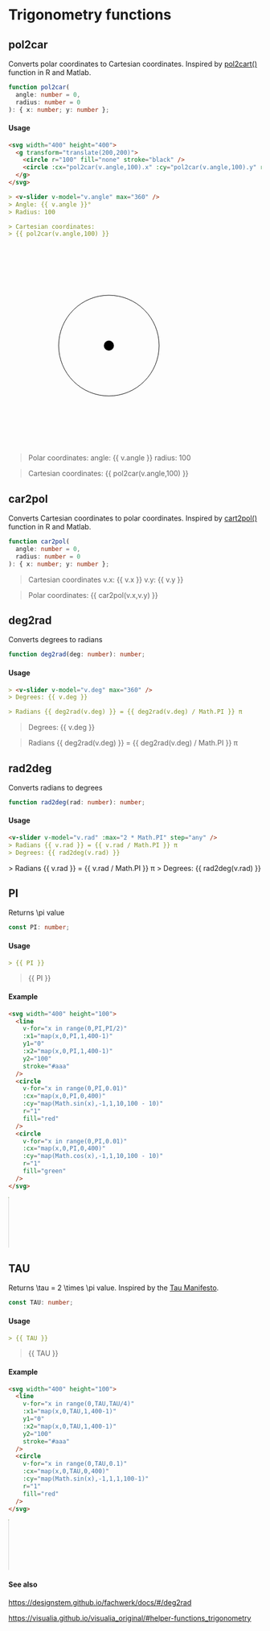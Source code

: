 # Trigonometry functions

## pol2car

Converts polar coordinates to Cartesian coordinates. Inspired by [pol2cart()](https://rdrr.io/cran/useful/man/pol2cart.html) function in R and Matlab.

```ts
function pol2car(
  angle: number = 0,
  radius: number = 0
): { x: number; y: number };
```

#### Usage

```md
<svg width="400" height="400">
  <g transform="translate(200,200)">
    <circle r="100" fill="none" stroke="black" />
    <circle :cx="pol2car(v.angle,100).x" :cy="pol2car(v.angle,100).y" r="10" />
  </g>
</svg>

> <v-slider v-model="v.angle" max="360" />
> Angle: {{ v.angle }}°
> Radius: 100

> Cartesian coordinates:
> {{ pol2car(v.angle,100) }}
```

<svg width="400" height="400">
  <g transform="translate(200,200)">
    <circle r="100" fill="none" stroke="black" />
    <circle :cx="pol2car(v.angle,100).x" :cy="pol2car(v.angle,100).y" r="10" />
  </g>
</svg>

> Polar coordinates:
> <v-slider v-model="v.angle" max="360" />
> angle: {{ v.angle }}
> radius: 100

> Cartesian coordinates:
> {{ pol2car(v.angle,100) }}

## car2pol

Converts Cartesian coordinates to polar coordinates. Inspired by [cart2pol()](https://rdrr.io/github/jaredlander/useful/man/cart2pol.html) function in R and Matlab.

```ts
function car2pol(
  angle: number = 0,
  radius: number = 0
): { x: number; y: number };
```

> Cartesian coordinates
> <v-slider v-model="v.x" max="400" />
> v.x: {{ v.x }} <v-slider v-model="v.y" max="400" />
> v.y: {{ v.y }}

> Polar coordinates:
> {{ car2pol(v.x,v.y) }}

## deg2rad

Converts degrees to radians

```ts
function deg2rad(deg: number): number;
```

#### Usage

```md
> <v-slider v-model="v.deg" max="360" />
> Degrees: {{ v.deg }}

> Radians {{ deg2rad(v.deg) }} = {{ deg2rad(v.deg) / Math.PI }} π
```

> <v-slider v-model="v.deg" max="360" />
> Degrees: {{ v.deg }}

> Radians {{ deg2rad(v.deg) }} = {{ deg2rad(v.deg) / Math.PI }} π

## rad2deg

Converts radians to degrees

```ts
function rad2deg(rad: number): number;
```

#### Usage

```md
<v-slider v-model="v.rad" :max="2 * Math.PI" step="any" />
> Radians {{ v.rad }} = {{ v.rad / Math.PI }} π
> Degrees: {{ rad2deg(v.rad) }}
```

<v-slider v-model="v.rad" :max="2 * Math.PI" step="any" />
> Radians {{ v.rad }} = {{ v.rad / Math.PI }} π
> Degrees: {{ rad2deg(v.rad) }}

## PI

Returns <v-math>\pi</v-math> value

```ts
const PI: number;
```

#### Usage

```md
> {{ PI }}
```

> {{ PI }}

#### Example

```md
<svg width="400" height="100">
  <line
    v-for="x in range(0,PI,PI/2)"
    :x1="map(x,0,PI,1,400-1)"
    y1="0"
    :x2="map(x,0,PI,1,400-1)"
    y2="100"
    stroke="#aaa"
  />
  <circle
    v-for="x in range(0,PI,0.01)"
    :cx="map(x,0,PI,0,400)"
    :cy="map(Math.sin(x),-1,1,10,100 - 10)"
    r="1"
    fill="red"
  />
  <circle
    v-for="x in range(0,PI,0.01)"
    :cx="map(x,0,PI,0,400)"
    :cy="map(Math.cos(x),-1,1,10,100 - 10)"
    r="1"
    fill="green"
  />
</svg>
```

<svg width="400" height="100">
  <line
    v-for="x in range(0,PI,PI/2)"
    :x1="map(x,0,PI,1,400-1)"
    y1="0"
    :x2="map(x,0,PI,1,400-1)"
    y2="100"
    stroke="#aaa"
  />
  <circle
    v-for="x in range(0,PI,0.01)"
    :cx="map(x,0,PI,0,400)"
    :cy="map(Math.sin(x),-1,1,10,100 - 10)"
    r="1"
    fill="red"
  />
  <circle
    v-for="x in range(0,PI,0.01)"
    :cx="map(x,0,PI,0,400)"
    :cy="map(Math.cos(x),-1,1,10,100 - 10)"
    r="1"
    fill="green"
  />
</svg>

## TAU

Returns <v-math>\tau = 2 \times \pi</v-math> value. Inspired by the [Tau Manifesto](https://tauday.com/tau-manifesto).

```ts
const TAU: number;
```

#### Usage

```md
> {{ TAU }}
```

> {{ TAU }}

#### Example

```md
<svg width="400" height="100">
  <line
    v-for="x in range(0,TAU,TAU/4)"
    :x1="map(x,0,TAU,1,400-1)"
    y1="0"
    :x2="map(x,0,TAU,1,400-1)"
    y2="100"
    stroke="#aaa"
  />
  <circle
    v-for="x in range(0,TAU,0.1)"
    :cx="map(x,0,TAU,0,400)"
    :cy="map(Math.sin(x),-1,1,1,100-1)"
    r="1"
    fill="red"
  />
</svg>
```

<svg width="400" height="100">
  <line
    v-for="x in range(0,TAU,TAU/4)"
    :x1="map(x,0,TAU,1,400-1)"
    y1="0"
    :x2="map(x,0,TAU,1,400-1)"
    y2="100"
    stroke="#aaa"
  />
  <circle
    v-for="x in range(0,TAU,0.01)"
    :cx="map(x,0,TAU,0,400)"
    :cy="map(Math.sin(x),-1,1,1,100-1)"
    r="1"
    fill="red"
  />
  <circle
    v-for="x in range(0,TAU,0.01)"
    :cx="map(x,0,TAU,0,400)"
    :cy="map(Math.cos(x),-1,1,1,100-1)"
    r="1"
    fill="green"
  />
</svg>

#### See also

https://designstem.github.io/fachwerk/docs/#/deg2rad

https://visualia.github.io/visualia_original/#helper-functions_trigonometry

